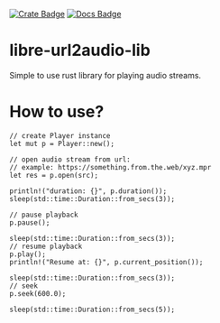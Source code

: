 [![Crate Badge]][Crate]
[![Docs Badge]][Docs]

[Crate Badge]: https://img.shields.io/crates/v/libre-url2audio-lib?logo=rust&style=flat-square
[Crate]: https://crates.io/crates/libre-url2audio-lib
[Docs Badge]: https://img.shields.io/docsrs/libre-url2audio-lib?logo=rust&style=flat-square
[Docs]: https://docs.rs/libre-url2audio-lib/


# libre-url2audio-lib

Simple to use rust library for playing audio streams.

# How to use?

```
// create Player instance 
let mut p = Player::new();

// open audio stream from url:
// example: https://something.from.the.web/xyz.mpr
let res = p.open(src);

println!("duration: {}", p.duration());
sleep(std::time::Duration::from_secs(3));

// pause playback
p.pause();

sleep(std::time::Duration::from_secs(3));
// resume playback
p.play();
println!("Resume at: {}", p.current_position());

sleep(std::time::Duration::from_secs(3));
// seek
p.seek(600.0);

sleep(std::time::Duration::from_secs(5));
```
